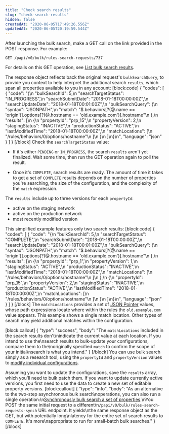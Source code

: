 ```yaml
---
title: "Check search results"
slug: "check-search-results"
hidden: false
createdAt: "2020-06-05T17:49:26.556Z"
updatedAt: "2020-06-05T20:19:59.544Z"
---
```

After launching the bulk search, make a GET call on the link provided
in the POST response.  For example:

```
GET /papi/v0/bulk/rules-search-requests/737
```

For details on this GET operation, see [List bulk search
results](#getbulksearch).

The response object reflects back the original request's
`bulkSearchQuery`, to provide you context to help interpret the
additional search `results`, which span all properties available to
you in any account:
[block:code]
{
  "codes": [
    {
      "code": "{\n    \"bulkSearchId\": 5,\n    \"searchTargetStatus\": \"IN_PROGRESS\",\n    \"searchSubmitDate\": \"2018-01-18T00:00:00Z\",\n    \"searchUpdateDate\": \"2018-01-18T00:01:00Z\",\n    \"bulkSearchQuery\": {\n        \"syntax\": \"JSONPATH\",\n        \"match\": \"$.behaviors[?(@.name == 'origin')].options[?(@.hostname == 'old.example.com')].hostname\"\n    },\n    \"results\": [\n        {\n            \"propertyId\": \"prp_15\",\n            \"propertyVersion\": 2,\n            \"stagingStatus\": \"INACTIVE\",\n            \"productionStatus\": \"ACTIVE\",\n            \"lastModifiedTime\": \"2018-01-18T00:00:00Z\",\n            \"matchLocations\": [\n                \"/rules/behaviors/0/options/hostname\"\n            ]\n        }\n    ]\n}\n",
      "language": "json"
    }
  ]
}
[/block]
Check the `searchTargetStatus` value:

- If it's either `PENDING` or `IN_PROGRESS`, the search `results`
aren't yet finalized.  Wait some time, then run the GET operation
again to poll the result.

- Once it's `COMPLETE`, search results are ready.  The amount of time
it takes to get a set of `COMPLETE` results depends on the number of
properties you're searching, the size of the configuration, and the
complexity of the `match` expression.

The `results` include up to three versions for each `propertyId`:

- active on the staging network
- active on the production network
- most recently modified version

This simplified example features only two search results:
[block:code]
{
  "codes": [
    {
      "code": "{\n    \"bulkSearchId\": 5,\n    \"searchTargetStatus\": \"COMPLETE\",\n    \"searchSubmitDate\": \"2018-01-18T00:00:00Z\",\n    \"searchUpdateDate\": \"2018-01-18T00:01:00Z\",\n    \"bulkSearchQuery\": {\n        \"syntax\": \"JSONPATH\",\n        \"match\": \"$.behaviors[?(@.name == 'origin')].options[?(@.hostname == 'old.example.com')].hostname\"\n    },\n    \"results\": [\n        {\n            \"propertyId\": \"prp_1\",\n            \"propertyVersion\": 1,\n            \"stagingStatus\": \"ACTIVE\",\n            \"productionStatus\": \"INACTIVE\",\n            \"lastModifiedTime\": \"2018-01-18T00:00:00Z\",\n            \"matchLocations\": [\n                \"/rules/behaviors/0/options/hostname\"\n            ]\n        },\n        {\n            \"propertyId\": \"prp_15\",\n            \"propertyVersion\": 2,\n            \"stagingStatus\": \"INACTIVE\",\n            \"productionStatus\": \"ACTIVE\",\n            \"lastModifiedTime\": \"2018-01-18T00:00:00Z\",\n            \"matchLocations\": [\n                \"/rules/behaviors/0/options/hostname\"\n            ]\n        }\n    ]\n}\n",
      "language": "json"
    }
  ]
}
[/block]
The `matchLocations` provides a set of [JSON
Pointer](https://tools.ietf.org/html/rfc6901) values, whose path
expressions locate where within the rules the `old.example.com` value
appears. This example shows a single match location. Other types of
search may yield additional matches within the configuration.


[block:callout]
{
  "type": "success",
  "body": "The `matchLocations` included in the search results don't\nindicate the current value at each location. If you intend to use the\nsearch results to bulk-update your configurations, compare them to the\noriginally specified `match` to confirm the scope of your initial\nsearch is what you intend."
}
[/block]
You can use bulk search simply as a research tool, using the
`propertyId` and `propertyVersion` values to [modify individual
configurations](#getpropertyversionrules).

Assuming you want to update the configurations, save the `results`
array, which you'll need to bulk patch them.  If you want to update
currently active versions, you first need to use the data to create a
new set of editable property versions.
[block:callout]
{
  "type": "info",
  "body": "As an alternative to the two-step asynchronous bulk search\noperations, you can also run a single operation:\n[Synchronously bulk search a set of properties](#postbulksearchessynchronus).\nYou POST the same initial request to a different\n`/papi/v0/bulk/rules-search-requests-synch` URL endpoint. It yields\nthe same response object as the GET, but with potentially long\nlatency for the entire set of search results to `COMPLETE`.  It's more\nappropriate to run for small-batch bulk searches."
}
[/block]